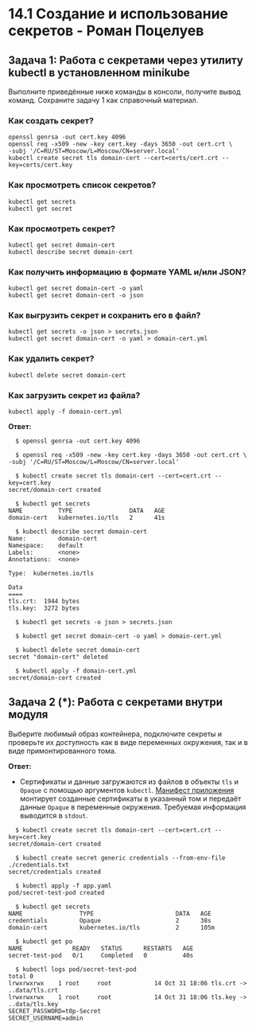 # 14.1 Создание и использование секретов - Роман Поцелуев

## Задача 1: Работа с секретами через утилиту kubectl в установленном minikube

Выполните приведённые ниже команды в консоли, получите вывод команд. Сохраните задачу 1 как справочный материал.

### Как создать секрет?

```
openssl genrsa -out cert.key 4096
openssl req -x509 -new -key cert.key -days 3650 -out cert.crt \
-subj '/C=RU/ST=Moscow/L=Moscow/CN=server.local'
kubectl create secret tls domain-cert --cert=certs/cert.crt --key=certs/cert.key
```

### Как просмотреть список секретов?

```
kubectl get secrets
kubectl get secret
```

### Как просмотреть секрет?

```
kubectl get secret domain-cert
kubectl describe secret domain-cert
```

### Как получить информацию в формате YAML и/или JSON?

```
kubectl get secret domain-cert -o yaml
kubectl get secret domain-cert -o json
```

### Как выгрузить секрет и сохранить его в файл?

```
kubectl get secrets -o json > secrets.json
kubectl get secret domain-cert -o yaml > domain-cert.yml
```

### Как удалить секрет?

```
kubectl delete secret domain-cert
```

### Как загрузить секрет из файла?

```
kubectl apply -f domain-cert.yml
```

**Ответ:**

```
  $ openssl genrsa -out cert.key 4096

  $ openssl req -x509 -new -key cert.key -days 3650 -out cert.crt \
-subj '/C=RU/ST=Moscow/L=Moscow/CN=server.local'

  $ kubectl create secret tls domain-cert --cert=cert.crt --key=cert.key
secret/domain-cert created

  $ kubectl get secrets
NAME          TYPE                DATA   AGE
domain-cert   kubernetes.io/tls   2      41s

  $ kubectl describe secret domain-cert
Name:         domain-cert
Namespace:    default
Labels:       <none>
Annotations:  <none>

Type:  kubernetes.io/tls

Data
====
tls.crt:  1944 bytes
tls.key:  3272 bytes

  $ kubectl get secrets -o json > secrets.json

  $ kubectl get secret domain-cert -o yaml > domain-cert.yml
 
  $ kubectl delete secret domain-cert
secret "domain-cert" deleted

  $ kubectl apply -f domain-cert.yml
secret/domain-cert created
```

## Задача 2 (*): Работа с секретами внутри модуля

Выберите любимый образ контейнера, подключите секреты и проверьте их доступность как в виде переменных окружения, так и в виде примонтированного тома.

**Ответ:**

* Сертификаты и данные загружаются из файлов в объекты `tls` и `Opaque` с помощью аргументов `kubectl`. [Манифест приложения](./src/app.yaml) монтирует созданные сертификаты в указанный том и передаёт данные `Opaque` в переменные окружения. Требуемая информация выводится в `stdout`.

```
  $ kubectl create secret tls domain-cert --cert=cert.crt --key=cert.key
secret/domain-cert created

  $ kubectl create secret generic credentials --from-env-file ./credentials.txt
secret/credentials created

  $ kubectl apply -f app.yaml 
pod/secret-test-pod created

  $ kubectl get secrets 
NAME                TYPE                       DATA   AGE
credentials         Opaque                     2      38s
domain-cert         kubernetes.io/tls          2      105m

  $ kubectl get po
NAME              READY   STATUS      RESTARTS   AGE
secret-test-pod   0/1     Completed   0          40s

  $ kubectl logs pod/secret-test-pod 
total 0
lrwxrwxrwx    1 root     root            14 Oct 31 18:06 tls.crt -> ..data/tls.crt
lrwxrwxrwx    1 root     root            14 Oct 31 18:06 tls.key -> ..data/tls.key
SECRET_PASSWORD=t0p-Secret
SECRET_USERNAME=admin
```
